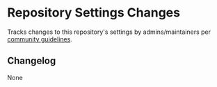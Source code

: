 # Repository Settings Changes

Tracks changes to this repository's settings by admins/maintainers per [community guidelines](https://github.com/open-telemetry/community/blob/main/docs/how-to-configure-new-repository.md#collaborators-and-teams).

## Changelog

None